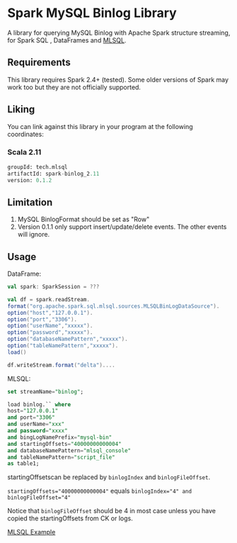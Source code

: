 # Spark MySQL Binlog Library

A library for querying MySQL Binlog with Apache Spark structure streaming, 
for Spark SQL , DataFrames and [MLSQL](http://www.mlsql.tech).
  
## Requirements

This library requires Spark 2.4+ (tested).
Some older versions of Spark may work too but they are not officially supported.

## Liking 

You can link against this library in your program at the following coordinates:

### Scala 2.11

```sql
groupId: tech.mlsql
artifactId: spark-binlog_2.11
version: 0.1.2
```

## Limitation

1. MySQL BinlogFormat should be set as "Row"
2. Version 0.1.1 only support insert/update/delete events. The other events will ignore.

## Usage


DataFrame:

```scala
val spark: SparkSession = ???

val df = spark.readStream.
format("org.apache.spark.sql.mlsql.sources.MLSQLBinLogDataSource").
option("host","127.0.0.1").
option("port","3306").
option("userName","xxxxx").
option("password","xxxxx").
option("databaseNamePattern","xxxxx").
option("tableNamePattern","xxxxx").
load()

df.writeStream.format("delta")....

```


MLSQL:

```sql
set streamName="binlog";

load binlog.`` where 
host="127.0.0.1"
and port="3306"
and userName="xxx"
and password="xxxx"
and bingLogNamePrefix="mysql-bin"
and startingOffsets="40000000000004"
and databaseNamePattern="mlsql_console"
and tableNamePattern="script_file"
as table1;
```

startingOffsetscan be replaced by `binlogIndex` and `binlogFileOffset`.

`startingOffsets="40000000000004"`  equals `binlogIndex="4" and binlogFileOffset="4"`

Notice that `binlogFileOffset` should be 4 in most case unless you have copied the startingOffsets from CK or logs.    

[MLSQL Example](http://docs.mlsql.tech/en/guide/stream/binlog.html) 





